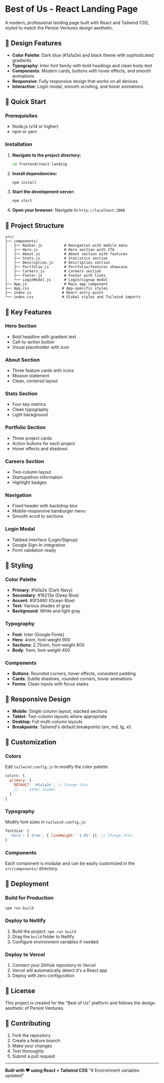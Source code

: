 # Best of Us - React Landing Page

A modern, professional landing page built with React and Tailwind CSS, styled to match the Persist Ventures design aesthetic.

## 🎨 Design Features

- **Color Palette**: Dark blue (#1a1a2e) and black theme with sophisticated gradients
- **Typography**: Inter font family with bold headings and clean body text
- **Components**: Modern cards, buttons with hover effects, and smooth animations
- **Responsive**: Fully responsive design that works on all devices
- **Interactive**: Login modal, smooth scrolling, and hover animations

## 🚀 Quick Start

### Prerequisites
- Node.js (v14 or higher)
- npm or yarn

### Installation

1. **Navigate to the project directory:**
   ```bash
   cd frontend/react-landing
   ```

2. **Install dependencies:**
   ```bash
   npm install
   ```

3. **Start the development server:**
   ```bash
   npm start
   ```

4. **Open your browser:**
   Navigate to `http://localhost:3000`

## 📁 Project Structure

```
src/
├── components/
│   ├── Navbar.js          # Navigation with mobile menu
│   ├── Hero.js            # Hero section with CTA
│   ├── About.js           # About section with features
│   ├── Stats.js           # Statistics section
│   ├── Description.js     # Description section
│   ├── Portfolio.js       # Portfolio/features showcase
│   ├── Careers.js         # Careers section
│   ├── Footer.js          # Footer with links
│   └── LoginModal.js      # Login/signup modal
├── App.js                 # Main app component
├── App.css               # App-specific styles
├── index.js              # React entry point
└── index.css             # Global styles and Tailwind imports
```

## 🎯 Key Features

### Hero Section
- Bold headline with gradient text
- Call-to-action button
- Visual placeholder with icon

### About Section
- Three feature cards with icons
- Mission statement
- Clean, centered layout

### Stats Section
- Four key metrics
- Clean typography
- Light background

### Portfolio Section
- Three project cards
- Action buttons for each project
- Hover effects and shadows

### Careers Section
- Two-column layout
- Startupathon information
- Highlight badges

### Navigation
- Fixed header with backdrop blur
- Mobile-responsive hamburger menu
- Smooth scroll to sections

### Login Modal
- Tabbed interface (Login/Signup)
- Google Sign-In integration
- Form validation ready

## 🎨 Styling

### Color Palette
- **Primary**: #1a1a2e (Dark Navy)
- **Secondary**: #16213e (Deep Blue)
- **Accent**: #0f3460 (Ocean Blue)
- **Text**: Various shades of gray
- **Background**: White and light gray

### Typography
- **Font**: Inter (Google Fonts)
- **Hero**: 4rem, font-weight 900
- **Sections**: 2.75rem, font-weight 800
- **Body**: 1rem, font-weight 400

### Components
- **Buttons**: Rounded corners, hover effects, consistent padding
- **Cards**: Subtle shadows, rounded corners, hover animations
- **Forms**: Clean inputs with focus states

## 📱 Responsive Design

- **Mobile**: Single column layout, stacked sections
- **Tablet**: Two-column layouts where appropriate
- **Desktop**: Full multi-column layouts
- **Breakpoints**: Tailwind's default breakpoints (sm, md, lg, xl)

## 🔧 Customization

### Colors
Edit `tailwind.config.js` to modify the color palette:

```javascript
colors: {
  primary: {
    DEFAULT: '#1a1a2e', // Change this
    // ... other shades
  }
}
```

### Typography
Modify font sizes in `tailwind.config.js`:

```javascript
fontSize: {
  'hero': ['4rem', { lineHeight: '1.05' }], // Change this
}
```

### Components
Each component is modular and can be easily customized in the `src/components/` directory.

## 🚀 Deployment

### Build for Production
```bash
npm run build
```

### Deploy to Netlify
1. Build the project: `npm run build`
2. Drag the `build` folder to Netlify
3. Configure environment variables if needed

### Deploy to Vercel
1. Connect your GitHub repository to Vercel
2. Vercel will automatically detect it's a React app
3. Deploy with zero configuration

## 📄 License

This project is created for the "Best of Us" platform and follows the design aesthetic of Persist Ventures.

## 🤝 Contributing

1. Fork the repository
2. Create a feature branch
3. Make your changes
4. Test thoroughly
5. Submit a pull request

---

**Built with ❤️ using React + Tailwind CSS**
"# Environment variables updated" 
